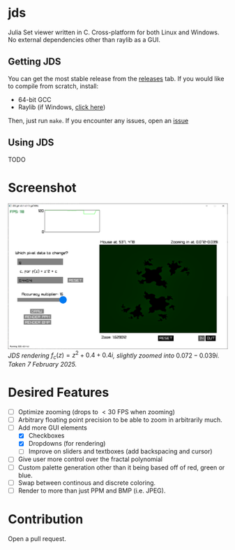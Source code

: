 # jds
Julia Set viewer written in C. Cross-platform for both Linux and Windows. No external dependencies other than raylib as a GUI.


## Getting JDS
You can get the most stable release from the [releases](https://github.com/mxtlrr/jds/releases) tab. If you would like to compile from scratch, install:
- 64-bit GCC
- Raylib (if Windows, [click here](https://github.com/raysan5/raylib/wiki/Working-on-Windows))

Then, just run `make`. If you encounter any issues, open an [issue](https://github.com/mxtlrr/jds/issues)

## Using JDS
TODO

# Screenshot
![](./img/7Feb2025-JDS.png)
*JDS rendering* $f_c(z) = z^2 + 0.4+0.4i$*, slightly zoomed into* $0.072-0.039i$*. Taken 7 February 2025.*

# Desired Features
- [ ] Optimize zooming (drops to $< 30$ FPS when zooming)
- [ ] Arbitrary floating point precision to be able to zoom in arbitrarily much.
- [ ] Add more GUI elements
  - [X] Checkboxes
  - [X] Dropdowns (for rendering)
  - [ ] Improve on sliders and textboxes (add backspacing and cursor)
- [ ] Give user more control over the fractal polynomial
- [ ] Custom palette generation other than it being based off of red, green or blue.
- [ ] Swap between continous and discrete coloring.
- [ ] Render to more than just PPM and BMP (i.e. JPEG).

# Contribution
Open a pull request.